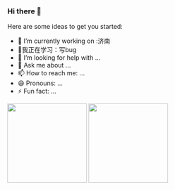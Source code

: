 ### Hi there 👋


Here are some ideas to get you started:

- 🔭 I’m currently working on :济南
- 🌱我正在学习：写bug
- 🤔 I’m looking for help with ...
- 💬 Ask me about ...
- 📫 How to reach me: ...
- 😄 Pronouns: ...
- ⚡ Fun fact: ...




<p>
  <img height="180em" src="https://github-readme-stats.vercel.app/api?username=runzhenghengbin&show_icons=true&hide_border=true&count_private=true&include_all_commits=true&theme=onedark" />
  <img height="180em" src="https://github-readme-stats.vercel.app/api/top-langs/?username=runzhenghengbin&show_icons=true&hide_border=true&layout=compact&langs_count=8&theme=onedark" />
</p>
